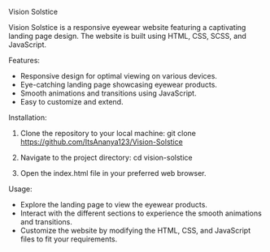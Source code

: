 Vision Solstice

Vision Solstice is a responsive eyewear website featuring a captivating landing page design. The website is built using HTML, CSS, SCSS, and JavaScript.

Features:
- Responsive design for optimal viewing on various devices.
- Eye-catching landing page showcasing eyewear products.
- Smooth animations and transitions using JavaScript.
- Easy to customize and extend.

Installation:
1. Clone the repository to your local machine:
   git clone https://github.com/ItsAnanya123/Vision-Solstice

2. Navigate to the project directory:
   cd vision-solstice

3. Open the index.html file in your preferred web browser.

Usage:
- Explore the landing page to view the eyewear products.
- Interact with the different sections to experience the smooth animations and transitions.
- Customize the website by modifying the HTML, CSS, and JavaScript files to fit your requirements.
